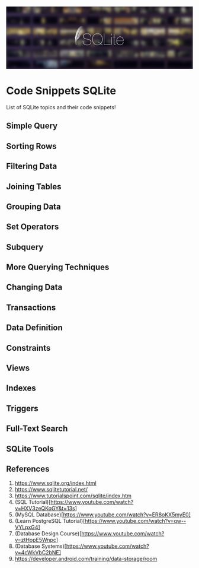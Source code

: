 ![alt text](https://github.com/Singularity-Coder/Code-Snippets-SQL/blob/main/assets/banner_sqlitee.png)
# Code Snippets SQLite
List of SQLite topics and their code snippets!

## Simple Query

## Sorting Rows

## Filtering Data

## Joining Tables

## Grouping Data

## Set Operators

## Subquery

## More Querying Techniques

## Changing Data

## Transactions

## Data Definition

## Constraints

## Views

## Indexes

## Triggers

## Full-Text Search

## SQLite Tools

## References
1. https://www.sqlite.org/index.html
2. https://www.sqlitetutorial.net/
3. https://www.tutorialspoint.com/sqlite/index.htm
4. (SQL Tutorial)[https://www.youtube.com/watch?v=HXV3zeQKqGY&t=13s]
5. (MySQL Database)[https://www.youtube.com/watch?v=ER8oKX5myE0]
6. (Learn PostgreSQL Tutorial)[https://www.youtube.com/watch?v=qw--VYLpxG4]
7. (Database Design Course)[https://www.youtube.com/watch?v=ztHopE5Wnpc]
8. (Database Systems)[https://www.youtube.com/watch?v=4cWkVbC2bNE]
9. https://developer.android.com/training/data-storage/room